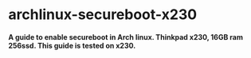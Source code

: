 # archlinux-secureboot-x230
#### A guide to enable secureboot in Arch linux. Thinkpad x230, 16GB ram 256ssd. This guide is tested on x230.
